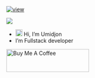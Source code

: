 <a href="https://github.com/antonkomarev/github-profile-views-counter"><img src="https://komarev.com/ghpvc/?username=umidjon-2231&style=for-the-badge&color=blue" alt="view"/></a>

![](https://hit.yhype.me/github/profile?user_id=83820489)

- <img height="18" src="https://media.giphy.com/media/hvRJCLFzcasrR4ia7z/giphy.gif" alt=""> Hi, I’m Umidjon
- I’m Fullstack developer

<a href="https://www.buymeacoffee.com/umidjon" target="_blank"><img src="https://cdn.buymeacoffee.com/buttons/v2/default-yellow.png" alt="Buy Me A Coffee" style="height: 60px !important;width: 217px !important;" ></a><br/>
